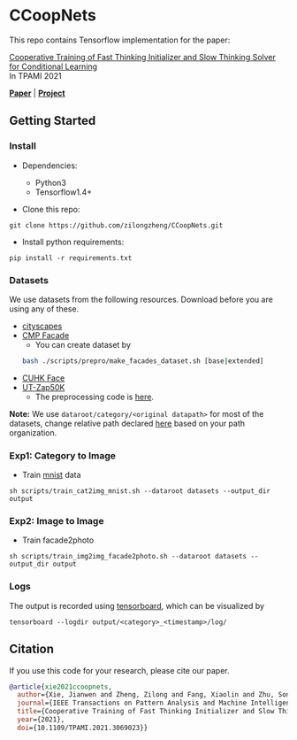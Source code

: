# CCoopNets

This repo contains Tensorflow implementation for the paper:

[Cooperative Training of Fast Thinking Initializer and Slow Thinking Solver for Conditional Learning](http://www.stat.ucla.edu/~jxie/CCoopNets/CCoopNets_file/doc/CCoopNets.pdf)  
In TPAMI 2021

[**Paper**](http://www.stat.ucla.edu/~jxie/CCoopNets/CCoopNets_file/doc/CCoopNets.pdf) | [**Project**](http://www.stat.ucla.edu/~jxie/CCoopNets/)

## Getting Started
### Install
- Dependencies: 
    - Python3
    - Tensorflow1.4+

- Clone this repo:
```
git clone https://github.com/zilongzheng/CCoopNets.git
```
- Install python requirements:
```
pip install -r requirements.txt
```

### Datasets
We use datasets from the following resources. Download before you are using any of these.
- [cityscapes](https://www.cityscapes-dataset.com/)
- [CMP Facade](https://cmp.felk.cvut.cz/~tylecr1/facade/)
  - You can create dataset by
  ```bash
  bash ./scripts/prepro/make_facades_dataset.sh [base|extended]
  ```
- [CUHK Face](http://mmlab.ie.cuhk.edu.hk/archive/facesketch.html)
- [UT-Zap50K](http://vision.cs.utexas.edu/projects/finegrained/utzap50k/)
  - The preprocessing code is [here](https://github.com/junyanz/pytorch-CycleGAN-and-pix2pix/tree/master/scripts/edges).

**Note:** We use ``dataroot/category/<original datapath>`` for most of the datasets, change relative path declared [here](./scripts/train_img2img.py) based on your path organization.


### Exp1: Category to Image
- Train [mnist](http://yann.lecun.com/exdb/mnist/) data
```
sh scripts/train_cat2img_mnist.sh --dataroot datasets --output_dir output
```

### Exp2: Image to Image
- Train facade2photo
```
sh scripts/train_img2img_facade2photo.sh --dataroot datasets --output_dir output
```

### Logs
The output is recorded using [tensorboard](https://www.tensorflow.org/tensorboard/), which can be visualized by
```
tensorboard --logdir output/<category>_<timestamp>/log/
```


## Citation
If you use this code for your research, please cite our paper.
```bibtex
@article{xie2021ccoopnets,
  author={Xie, Jianwen and Zheng, Zilong and Fang, Xiaolin and Zhu, Song-Chun and Wu, Ying Nian},
  journal={IEEE Transactions on Pattern Analysis and Machine Intelligence}, 
  title={Cooperative Training of Fast Thinking Initializer and Slow Thinking Solver for Conditional Learning}, 
  year={2021},
  doi={10.1109/TPAMI.2021.3069023}}
```
